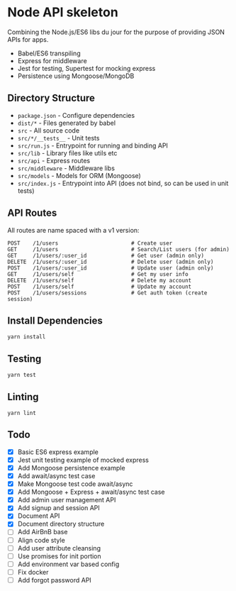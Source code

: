 
# Node API skeleton

Combining the Node.js/ES6 libs du jour for the purpose of providing JSON APIs for apps.

* Babel/ES6 transpiling
* Express for middleware
* Jest for testing, Supertest for mocking express
* Persistence using Mongoose/MongoDB

## Directory Structure

* `package.json` - Configure dependencies
* `dist/*` - Files generated by babel
* `src` - All source code
* `src/*/__tests__` - Unit tests
* `src/run.js` - Entrypoint for running and binding API
* `src/lib` - Library files like utils etc
* `src/api` - Express routes
* `src/middleware` - Middleware libs
* `src/models` - Models for ORM (Mongoose)
* `src/index.js` - Entrypoint into API (does not bind, so can be used in unit tests)

## API Routes


All routes are name spaced with a v1 version:

```
POST    /1/users                       # Create user
GET     /1/users                       # Search/List users (for admin)
GET     /1/users/:user_id              # Get user (admin only)
DELETE  /1/users/:user_id              # Delete user (admin only)
POST    /1/users/:user_id              # Update user (admin only)
GET     /1/users/self                  # Get my user info
DELETE  /1/users/self                  # Delete my account
POST    /1/users/self                  # Update my account
POST    /1/users/sessions              # Get auth token (create session)
```

## Install Dependencies

```
yarn install
```

## Testing

```
yarn test
```

## Linting

```
yarn lint
```

## Todo

- [x] Basic ES6 express example
- [x] Jest unit testing example of mocked express
- [x] Add Mongoose persistence example
- [x] Add await/async test case
- [x] Make Mongoose test code await/async
- [x] Add Mongoose + Express + await/async test case
- [x] Add admin user management API
- [x] Add signup and session API
- [x] Document API
- [x] Document directory structure
- [ ] Add AirBnB base
- [ ] Align code style
- [ ] Add user attribute cleansing
- [ ] Use promises for init portion
- [ ] Add environment var based config
- [ ] Fix docker
- [ ] Add forgot password API
